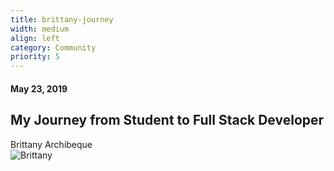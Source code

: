 ```yaml
---
title: brittany-journey
width: medium
align: left
category: Community
priority: 5
---
```

#### May 23, 2019

## My Journey from Student to Full Stack Developer

Brittany Archibeque  
![Brittany](/img/Brittany.png)